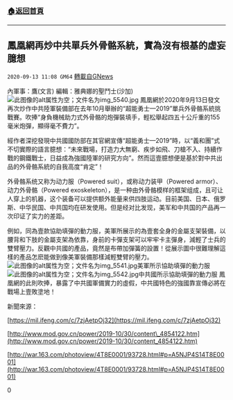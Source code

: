 ###  [:house:返回首頁](https://github.com/ourhimalayas/txt)
---

## 鳳凰網再炒中共單兵外骨骼系統，實為沒有根基的虛妄臆想
`2020-09-13 11:08 GM64` [轉載自GNews](https://gnews.org/zh-hant/352550/)

內軍事：鷹(文言) 編輯：雅典娜的聖鬥士(沙加)
![此图像的alt属性为空；文件名为img_5540.jpg](https://s3.amazonaws.com/gnews-media-offload/wp-content/uploads/2020/09/13104351/img_5540.jpg)
鳳凰網於2020年9月13日發文再次炒作中共陸軍裝備部在去年10月舉辦的“超能勇士—2019”單兵外骨骼系統挑戰賽。吹捧“身負機械助力式外骨骼的炮彈裝填手，輕松舉起四五十公斤重的155毫米炮彈，顯得毫不費力”。

經作者深挖發現中共國國防部在其官網宣傳“超能勇士—2019”時，以“義和團”式不切實際的語言臆想：“未來戰場，打造力大無窮、疾步如飛、刀槍不入、持續作戰的鋼鐵戰士，日益成為強國陸軍的研究方向”。然而這壹臆想便是基於對中共出品的外骨骼系統的自我高度“肯定”！

外骨骼系统又称为动力服（Powered suit），或称动力装甲（Powered armor）、动力外骨骼（Powered exoskeleton），是一种由外骨骼模样的框架组成，且可让人穿上的机器，这个装备可以提供额外能量来供四肢运动。目前美国、日本、俄罗斯、中华民国、中共国均在研发使用。但是经对比发现，美军和中共国的产品再一次印证了实力的差距。

例如，同為壹款協助填彈的動力服，美軍所展示的為壹套全身的金屬支架裝備，以腰背和下肢的金屬支架為依靠，身前的卡彈支架可以牢牢卡主彈身，減輕了士兵的雙臂壓力。反觀中共國的產品，竟然是布帶加彈簧的設置！從展示圖中很難理解這樣的產品怎麽能做到像美軍裝備那樣減輕雙臂的壓力。
![此图像的alt属性为空；文件名为img_5541.jpg](https://s3.amazonaws.com/gnews-media-offload/wp-content/uploads/2020/09/13104508/img_5541.jpg)美軍所示協助填彈的動力服![此图像的alt属性为空；文件名为img_5542.jpg](https://s3.amazonaws.com/gnews-media-offload/wp-content/uploads/2020/09/13104559/img_5542.jpg)中共國所示協助填彈的動力服
鳳凰網的此則吹捧，暴露了中共國軍備實力的虛假，中共國特色的強國靠宣傳必將在戰場上壹敗塗地！

新聞來源：

[https://mil.ifeng.com/c/7zjAetpOj32](https://mil.ifeng.com/c/7zjAetpOj32)

[http://www.mod.gov.cn/power/2019-10/30/content\_4854122.htm](http://www.mod.gov.cn/power/2019-10/30/content_4854122.htm)

[http://war.163.com/photoview/4T8E0001/93728.html#p=A5NJP4S14T8E0001](http://war.163.com/photoview/4T8E0001/93728.html#p=A5NJP4S14T8E0001)

0
